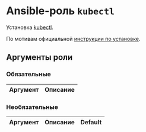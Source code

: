 # Ansible-роль `kubectl`

Установка [kubectl](https://kubernetes.io/docs/reference/kubectl/).

По мотивам официальной [инструкции по установке](https://kubernetes.io/docs/tasks/tools/install-kubectl-linux/).

## Аргументы роли

### Обязательные

| Аргумент | Описание
| -------- | --------

### Необязательные

| Аргумент | Описание | Default
| -------- | -------- | -------
